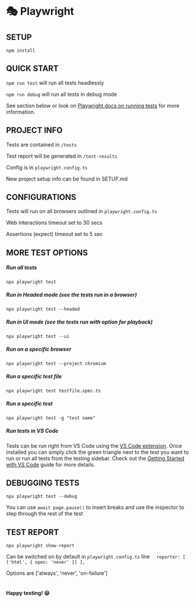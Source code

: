 # 🎭 Playwright

## SETUP
```npm install```
<br>

## QUICK START
```npm run test``` will run all tests headlessly

```npm run debug``` will run all tests in debug mode

See section below or look on [Playwright docs on running tests](https://playwright.dev/docs/running-tests) for more information.
<br>

## PROJECT INFO
Tests are contained in ```/tests```

Test report will be generated in ```/test-results```

Config is in ```playwright.config.ts```

New project setup info can be found in SETUP.md
<br>

## CONFIGURATIONS
Tests will run on all browsers outlined in ```playwright.config.ts```

Web interactions timeout set to 30 secs

Assertions (expect) timeout set to 5 sec
<br>

## MORE TEST OPTIONS
##### Run all tests
```npx playwright test```

##### Run in Headed mode (see the tests run in a browser)
```npx playwright test --headed```

##### Run in UI mode (see the tests run with option for playback)
```npx playwright test --ui```

##### Run on a specific browser
```npx playwright test --project chromium```

##### Run a specific test file
```npx playwright test testfile.spec.ts```

##### Run a specific test
```npx playwright test -g "test name"```

##### Run tests in VS Code
Tests can be run right from VS Code using the [VS Code extension](https://marketplace.visualstudio.com/items?itemName=ms-playwright.playwright). Once installed you can simply click the green triangle next to the test you want to run or run all tests from the testing sidebar. Check out the [Getting Started with VS Code](https://playwright.dev/docs/getting-started-vscode#running-tests) guide for more details.
<br>

## DEBUGGING TESTS
```npx playwright test --debug```

You can use ```await page.pause()``` to insert breaks and use the inspector to step through the rest of the test
<br>

## TEST REPORT
```npx playwright show-report```

Can be switched on by default in ```playwright.config.ts```
line ```  reporter: [ ['html', { open: 'never' }] ],``` 

Options are ['always', 'never', 'on-failure']<br><br>

#### Happy testing! 😃